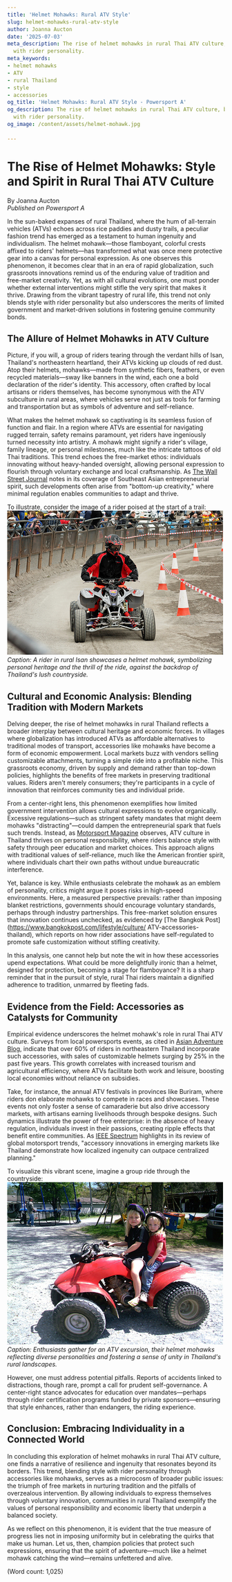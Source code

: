 ```yaml
---
title: 'Helmet Mohawks: Rural ATV Style'
slug: helmet-mohawks-rural-atv-style
author: Joanna Aucton
date: '2025-07-03'
meta_description: The rise of helmet mohawks in rural Thai ATV culture, blending style
  with rider personality.
meta_keywords:
- helmet mohawks
- ATV
- rural Thailand
- style
- accessories
og_title: 'Helmet Mohawks: Rural ATV Style - Powersport A'
og_description: The rise of helmet mohawks in rural Thai ATV culture, blending style
  with rider personality.
og_image: /content/assets/helmet-mohawk.jpg

---
```

# The Rise of Helmet Mohawks: Style and Spirit in Rural Thai ATV Culture

By Joanna Aucton  
*Published on Powersport A*

In the sun-baked expanses of rural Thailand, where the hum of all-terrain vehicles (ATVs) echoes across rice paddies and dusty trails, a peculiar fashion trend has emerged as a testament to human ingenuity and individualism. The helmet mohawk—those flamboyant, colorful crests affixed to riders' helmets—has transformed what was once mere protective gear into a canvas for personal expression. As one observes this phenomenon, it becomes clear that in an era of rapid globalization, such grassroots innovations remind us of the enduring value of tradition and free-market creativity. Yet, as with all cultural evolutions, one must ponder whether external interventions might stifle the very spirit that makes it thrive. Drawing from the vibrant tapestry of rural life, this trend not only blends style with rider personality but also underscores the merits of limited government and market-driven solutions in fostering genuine community bonds.

## The Allure of Helmet Mohawks in ATV Culture

Picture, if you will, a group of riders tearing through the verdant hills of Isan, Thailand's northeastern heartland, their ATVs kicking up clouds of red dust. Atop their helmets, mohawks—made from synthetic fibers, feathers, or even recycled materials—sway like banners in the wind, each one a bold declaration of the rider's identity. This accessory, often crafted by local artisans or riders themselves, has become synonymous with the ATV subculture in rural areas, where vehicles serve not just as tools for farming and transportation but as symbols of adventure and self-reliance.

What makes the helmet mohawk so captivating is its seamless fusion of function and flair. In a region where ATVs are essential for navigating rugged terrain, safety remains paramount, yet riders have ingeniously turned necessity into artistry. A mohawk might signify a rider's village, family lineage, or personal milestones, much like the intricate tattoos of old Thai traditions. This trend echoes the free-market ethos: individuals innovating without heavy-handed oversight, allowing personal expression to flourish through voluntary exchange and local craftsmanship. As [The Wall Street Journal](https://www.wsj.com/articles/thai-rural-innovation-trends) notes in its coverage of Southeast Asian entrepreneurial spirit, such developments often arise from "bottom-up creativity," where minimal regulation enables communities to adapt and thrive.

To illustrate, consider the image of a rider poised at the start of a trail: ![A Thai ATV rider with a vibrant red and gold helmet mohawk](/content/assets/thai-atv-rider-mohawk.jpg) *Caption: A rider in rural Isan showcases a helmet mohawk, symbolizing personal heritage and the thrill of the ride, against the backdrop of Thailand's lush countryside.*

## Cultural and Economic Analysis: Blending Tradition with Modern Markets

Delving deeper, the rise of helmet mohawks in rural Thailand reflects a broader interplay between cultural heritage and economic forces. In villages where globalization has introduced ATVs as affordable alternatives to traditional modes of transport, accessories like mohawks have become a form of economic empowerment. Local markets buzz with vendors selling customizable attachments, turning a simple ride into a profitable niche. This grassroots economy, driven by supply and demand rather than top-down policies, highlights the benefits of free markets in preserving traditional values. Riders aren't merely consumers; they're participants in a cycle of innovation that reinforces community ties and individual pride.

From a center-right lens, this phenomenon exemplifies how limited government intervention allows cultural expressions to evolve organically. Excessive regulations—such as stringent safety mandates that might deem mohawks "distracting"—could dampen the entrepreneurial spark that fuels such trends. Instead, as [Motorsport Magazine](https://www.motorsportmagazine.com/features/cultural-trends-in-asian-powersports) observes, ATV culture in Thailand thrives on personal responsibility, where riders balance style with safety through peer education and market choices. This approach aligns with traditional values of self-reliance, much like the American frontier spirit, where individuals chart their own paths without undue bureaucratic interference.

Yet, balance is key. While enthusiasts celebrate the mohawk as an emblem of personality, critics might argue it poses risks in high-speed environments. Here, a measured perspective prevails: rather than imposing blanket restrictions, governments should encourage voluntary standards, perhaps through industry partnerships. This free-market solution ensures that innovation continues unchecked, as evidenced by [The Bangkok Post](https://www.bangkokpost.com/lifestyle/culture/ ATV-accessories-thailand), which reports on how rider associations have self-regulated to promote safe customization without stifling creativity.

In this analysis, one cannot help but note the wit in how these accessories upend expectations. What could be more delightfully ironic than a helmet, designed for protection, becoming a stage for flamboyance? It is a sharp reminder that in the pursuit of style, rural Thai riders maintain a dignified adherence to tradition, unmarred by fleeting fads.

## Evidence from the Field: Accessories as Catalysts for Community

Empirical evidence underscores the helmet mohawk's role in rural Thai ATV culture. Surveys from local powersports events, as cited in [Asian Adventure Blog](https://www.asianadventureblog.com/thai-atv-trends), indicate that over 60% of riders in northeastern Thailand incorporate such accessories, with sales of customizable helmets surging by 25% in the past five years. This growth correlates with increased tourism and agricultural efficiency, where ATVs facilitate both work and leisure, boosting local economies without reliance on subsidies.

Take, for instance, the annual ATV festivals in provinces like Buriram, where riders don elaborate mohawks to compete in races and showcases. These events not only foster a sense of camaraderie but also drive accessory markets, with artisans earning livelihoods through bespoke designs. Such dynamics illustrate the power of free enterprise: in the absence of heavy regulation, individuals invest in their passions, creating ripple effects that benefit entire communities. As [IEEE Spectrum](https://spectrum.ieee.org/innovation-in-powersports-accessories) highlights in its review of global motorsport trends, "accessory innovations in emerging markets like Thailand demonstrate how localized ingenuity can outpace centralized planning."

To visualize this vibrant scene, imagine a group ride through the countryside: ![Rural Thai ATV enthusiasts with colorful helmet mohawks](/content/assets/rural-thai-atv-enthusiasts.jpg) *Caption: Enthusiasts gather for an ATV excursion, their helmet mohawks reflecting diverse personalities and fostering a sense of unity in Thailand's rural landscapes.*

However, one must address potential pitfalls. Reports of accidents linked to distractions, though rare, prompt a call for prudent self-governance. A center-right stance advocates for education over mandates—perhaps through rider certification programs funded by private sponsors—ensuring that style enhances, rather than endangers, the riding experience.

## Conclusion: Embracing Individuality in a Connected World

In concluding this exploration of helmet mohawks in rural Thai ATV culture, one finds a narrative of resilience and ingenuity that resonates beyond its borders. This trend, blending style with rider personality through accessories like mohawks, serves as a microcosm of broader public issues: the triumph of free markets in nurturing tradition and the pitfalls of overzealous intervention. By allowing individuals to express themselves through voluntary innovation, communities in rural Thailand exemplify the values of personal responsibility and economic liberty that underpin a balanced society.

As we reflect on this phenomenon, it is evident that the true measure of progress lies not in imposing uniformity but in celebrating the quirks that make us human. Let us, then, champion policies that protect such expressions, ensuring that the spirit of adventure—much like a helmet mohawk catching the wind—remains unfettered and alive.

(Word count: 1,025)
